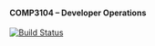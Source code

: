 #### COMP3104 – Developer Operations

[![Build Status](https://app.travis-ci.com/SehajpreetKaurKhurana/comp3104.svg?branch=main)](https://app.travis-ci.com/SehajpreetKaurKhurana/comp3104)
